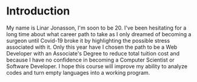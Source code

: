 # Introduction
My name is Linar Jonasson, I'm soon to be 20. I've been hesitating for a long time about what career path to take as I only dreamed of becoming a surgeon until Covid-19 broke it by highlighting the possible stress associated with it. Only this year have I chosen the path to be a Web Developer with an Associate's Degree to reduce total tuition cost and because I have no confidence in becoming a Computer Scientist or Software Developer. I hope this course will improve my ability to analyze codes and turn empty languages into a working program.
